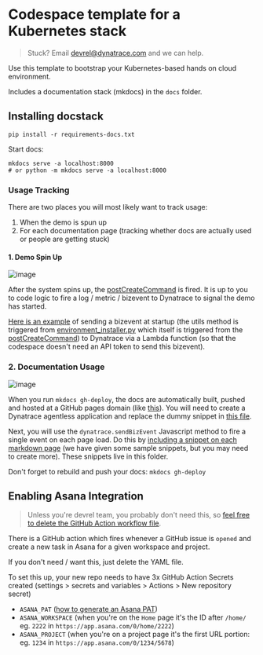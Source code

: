 # Codespace template for a Kubernetes stack

> Stuck? Email devrel@dynatrace.com and we can help.

Use this template to bootstrap your Kubernetes-based hands on cloud environment.

Includes a documentation stack (mkdocs) in the `docs` folder.

## Installing docstack

```
pip install -r requirements-docs.txt
```

Start docs:

```
mkdocs serve -a localhost:8000
# or python -m mkdocs serve -a localhost:8000
```

### Usage Tracking

There are two places you will most likely want to track usage:

1. When the demo is spun up
2. For each documentation page (tracking whether docs are actually used or people are getting stuck)

#### 1. Demo Spin Up

![image](https://github.com/user-attachments/assets/db890cae-67d7-4943-a2ba-01afdd01982c)

After the system spins up, the [postCreateCommand](https://github.com/Dynatrace/demo-kubernetes-template/blob/main/.devcontainer/devcontainer.json#L42) is fired. It is up to you to code logic to fire a log / metric / bizevent to Dynatrace to signal the demo has started.

[Here is an example](https://github.com/Dynatrace/obslab-release-validation/blob/main/utils.py#L386) of sending a bizevent at startup (the utils method is triggered from [environment_installer.py](https://github.com/Dynatrace/obslab-release-validation/blob/main/environment_installer.py) which itself is triggered from the [postCreateCommand](https://github.com/Dynatrace/obslab-release-validation/blob/main/.devcontainer/devcontainer.json#L47)) to Dynatrace via a Lambda function (so that the codespace doesn't need an API token to send this bizevent).

### 2. Documentation Usage

![image](https://github.com/user-attachments/assets/ee925d40-2a3c-440f-9373-ef11015243e8)

When you run `mkdocs gh-deploy`, the docs are automatically built, pushed and hosted at a GitHub pages domain (like [this](https://dynatrace.github.io/obslab-syslog)).
You will need to create a Dynatrace agentless application and replace the dummy snippet in [this file](https://github.com/Dynatrace/demo-kubernetes-template/blob/main/docs/overrides/main.html#L10).

Next, you will use the `dynatrace.sendBizEvent` Javascript method to fire a single event on each page load.
Do this by [including a snippet on each markdown page](https://github.com/Dynatrace/demo-kubernetes-template/blob/main/docs/index.md?plain=1#L5) (we have given some sample snippets, but you may need to create more). These snippets live in this folder.

Don't forget to rebuild and push your docs: `mkdocs gh-deploy`

## Enabling Asana Integration

> Unless you're devrel team, you probably don't need this, so [feel free to delete the GitHub Action workflow file](https://github.com/Dynatrace/demo-kubernetes-template/blob/main/.github/workflows/push_new_issues_to_asana.yml.tmpl).

There is a GitHub action which fires whenever a GitHub issue is `opened` and create a new task in Asana for a given workspace and project.

If you don't need / want this, just delete the YAML file.

To set this up, your new repo needs to have 3x GitHub Action Secrets created (settings > secrets and variables > Actions > New repository secret)

- `ASANA_PAT` ([how to generate an Asana PAT](https://developers.asana.com/docs/personal-access-token))
- `ASANA_WORKSPACE` (when you're on the `Home` page it's the ID after `/home/` eg. `2222` in `https://app.asana.com/0/home/2222`)
- `ASANA_PROJECT` (when you're on a project page it's the first URL portion: eg. `1234` in `https://app.asana.com/0/1234/5678`)
